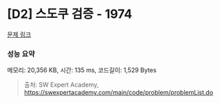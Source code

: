 # [D2] 스도쿠 검증 - 1974 

[문제 링크](https://swexpertacademy.com/main/code/problem/problemDetail.do?contestProbId=AV5Psz16AYEDFAUq) 

### 성능 요약

메모리: 20,356 KB, 시간: 135 ms, 코드길이: 1,529 Bytes



> 출처: SW Expert Academy, https://swexpertacademy.com/main/code/problem/problemList.do